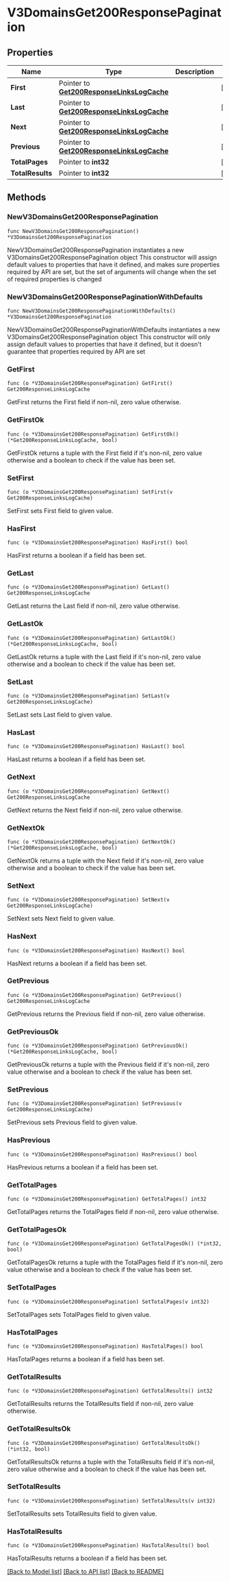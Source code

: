 # V3DomainsGet200ResponsePagination

## Properties

Name | Type | Description | Notes
------------ | ------------- | ------------- | -------------
**First** | Pointer to [**Get200ResponseLinksLogCache**](Get200ResponseLinksLogCache.md) |  | [optional] 
**Last** | Pointer to [**Get200ResponseLinksLogCache**](Get200ResponseLinksLogCache.md) |  | [optional] 
**Next** | Pointer to [**Get200ResponseLinksLogCache**](Get200ResponseLinksLogCache.md) |  | [optional] 
**Previous** | Pointer to [**Get200ResponseLinksLogCache**](Get200ResponseLinksLogCache.md) |  | [optional] 
**TotalPages** | Pointer to **int32** |  | [optional] 
**TotalResults** | Pointer to **int32** |  | [optional] 

## Methods

### NewV3DomainsGet200ResponsePagination

`func NewV3DomainsGet200ResponsePagination() *V3DomainsGet200ResponsePagination`

NewV3DomainsGet200ResponsePagination instantiates a new V3DomainsGet200ResponsePagination object
This constructor will assign default values to properties that have it defined,
and makes sure properties required by API are set, but the set of arguments
will change when the set of required properties is changed

### NewV3DomainsGet200ResponsePaginationWithDefaults

`func NewV3DomainsGet200ResponsePaginationWithDefaults() *V3DomainsGet200ResponsePagination`

NewV3DomainsGet200ResponsePaginationWithDefaults instantiates a new V3DomainsGet200ResponsePagination object
This constructor will only assign default values to properties that have it defined,
but it doesn't guarantee that properties required by API are set

### GetFirst

`func (o *V3DomainsGet200ResponsePagination) GetFirst() Get200ResponseLinksLogCache`

GetFirst returns the First field if non-nil, zero value otherwise.

### GetFirstOk

`func (o *V3DomainsGet200ResponsePagination) GetFirstOk() (*Get200ResponseLinksLogCache, bool)`

GetFirstOk returns a tuple with the First field if it's non-nil, zero value otherwise
and a boolean to check if the value has been set.

### SetFirst

`func (o *V3DomainsGet200ResponsePagination) SetFirst(v Get200ResponseLinksLogCache)`

SetFirst sets First field to given value.

### HasFirst

`func (o *V3DomainsGet200ResponsePagination) HasFirst() bool`

HasFirst returns a boolean if a field has been set.

### GetLast

`func (o *V3DomainsGet200ResponsePagination) GetLast() Get200ResponseLinksLogCache`

GetLast returns the Last field if non-nil, zero value otherwise.

### GetLastOk

`func (o *V3DomainsGet200ResponsePagination) GetLastOk() (*Get200ResponseLinksLogCache, bool)`

GetLastOk returns a tuple with the Last field if it's non-nil, zero value otherwise
and a boolean to check if the value has been set.

### SetLast

`func (o *V3DomainsGet200ResponsePagination) SetLast(v Get200ResponseLinksLogCache)`

SetLast sets Last field to given value.

### HasLast

`func (o *V3DomainsGet200ResponsePagination) HasLast() bool`

HasLast returns a boolean if a field has been set.

### GetNext

`func (o *V3DomainsGet200ResponsePagination) GetNext() Get200ResponseLinksLogCache`

GetNext returns the Next field if non-nil, zero value otherwise.

### GetNextOk

`func (o *V3DomainsGet200ResponsePagination) GetNextOk() (*Get200ResponseLinksLogCache, bool)`

GetNextOk returns a tuple with the Next field if it's non-nil, zero value otherwise
and a boolean to check if the value has been set.

### SetNext

`func (o *V3DomainsGet200ResponsePagination) SetNext(v Get200ResponseLinksLogCache)`

SetNext sets Next field to given value.

### HasNext

`func (o *V3DomainsGet200ResponsePagination) HasNext() bool`

HasNext returns a boolean if a field has been set.

### GetPrevious

`func (o *V3DomainsGet200ResponsePagination) GetPrevious() Get200ResponseLinksLogCache`

GetPrevious returns the Previous field if non-nil, zero value otherwise.

### GetPreviousOk

`func (o *V3DomainsGet200ResponsePagination) GetPreviousOk() (*Get200ResponseLinksLogCache, bool)`

GetPreviousOk returns a tuple with the Previous field if it's non-nil, zero value otherwise
and a boolean to check if the value has been set.

### SetPrevious

`func (o *V3DomainsGet200ResponsePagination) SetPrevious(v Get200ResponseLinksLogCache)`

SetPrevious sets Previous field to given value.

### HasPrevious

`func (o *V3DomainsGet200ResponsePagination) HasPrevious() bool`

HasPrevious returns a boolean if a field has been set.

### GetTotalPages

`func (o *V3DomainsGet200ResponsePagination) GetTotalPages() int32`

GetTotalPages returns the TotalPages field if non-nil, zero value otherwise.

### GetTotalPagesOk

`func (o *V3DomainsGet200ResponsePagination) GetTotalPagesOk() (*int32, bool)`

GetTotalPagesOk returns a tuple with the TotalPages field if it's non-nil, zero value otherwise
and a boolean to check if the value has been set.

### SetTotalPages

`func (o *V3DomainsGet200ResponsePagination) SetTotalPages(v int32)`

SetTotalPages sets TotalPages field to given value.

### HasTotalPages

`func (o *V3DomainsGet200ResponsePagination) HasTotalPages() bool`

HasTotalPages returns a boolean if a field has been set.

### GetTotalResults

`func (o *V3DomainsGet200ResponsePagination) GetTotalResults() int32`

GetTotalResults returns the TotalResults field if non-nil, zero value otherwise.

### GetTotalResultsOk

`func (o *V3DomainsGet200ResponsePagination) GetTotalResultsOk() (*int32, bool)`

GetTotalResultsOk returns a tuple with the TotalResults field if it's non-nil, zero value otherwise
and a boolean to check if the value has been set.

### SetTotalResults

`func (o *V3DomainsGet200ResponsePagination) SetTotalResults(v int32)`

SetTotalResults sets TotalResults field to given value.

### HasTotalResults

`func (o *V3DomainsGet200ResponsePagination) HasTotalResults() bool`

HasTotalResults returns a boolean if a field has been set.


[[Back to Model list]](../README.md#documentation-for-models) [[Back to API list]](../README.md#documentation-for-api-endpoints) [[Back to README]](../README.md)


